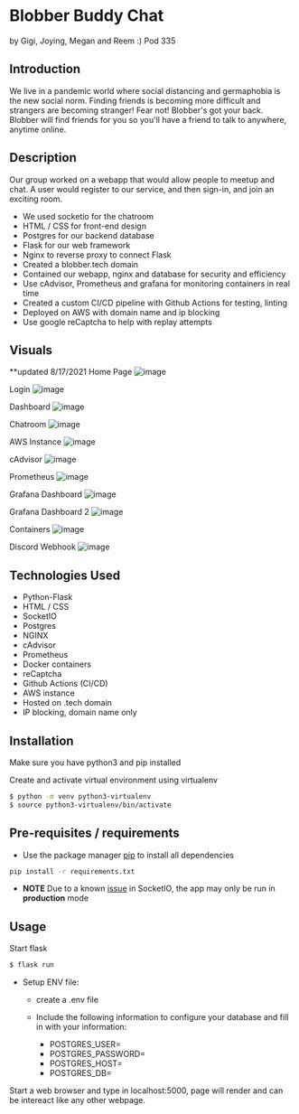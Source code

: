 
# Blobber Buddy Chat

by Gigi, Joying, Megan and Reem :)
Pod 335

## Introduction

We live in a pandemic world where social distancing and germaphobia is the new social norm. 
Finding friends is becoming more difficult and strangers are becoming stranger! Fear not! Blobber's got your
back. Blobber will find friends for you so you'll have a friend to talk to anywhere, anytime online.

## Description

Our group worked on a webapp that would allow people to meetup and chat. A user 
would register to our service, and then sign-in, and join an exciting room. 

 - We used socketio for the chatroom
 - HTML / CSS for front-end design
 - Postgres for our backend database
 - Flask for our web framework
 - Nginx to reverse proxy to connect Flask
 - Created a blobber.tech domain
 - Contained our webapp, nginx and database for security and efficiency 
 - Use cAdvisor, Prometheus and grafana for monitoring containers in real time
 - Created a custom CI/CD pipeline with Github Actions for testing, linting
 - Deployed on AWS with domain name and ip blocking
 - Use google reCaptcha to help with replay attempts

## Visuals 
**updated 8/17/2021
Home Page
![image](https://user-images.githubusercontent.com/51943194/129788201-1c9a24f1-0858-41b9-90f2-3e756d9742a4.png)

Login
![image](https://user-images.githubusercontent.com/51943194/129788442-ed820c5a-6b32-4534-8303-1caa0fa3c3fc.png)

Dashboard
![image](https://user-images.githubusercontent.com/51943194/130191874-1df00dac-3d96-4c46-8b3d-c671d891fd21.png)

Chatroom
![image](https://user-images.githubusercontent.com/51943194/130191949-d2607105-4fb7-4ec1-a870-1e22b7c974bd.png)

AWS Instance
![image](https://user-images.githubusercontent.com/51943194/129834519-62245360-8a78-41d4-ab93-f157b526c64a.png)

cAdvisor
![image](https://user-images.githubusercontent.com/51943194/129844313-bb41c80f-efe4-40aa-9d65-96e25883c0e8.png)

Prometheus
![image](https://user-images.githubusercontent.com/51943194/129845143-29dfd02d-ab18-4919-a76d-98f7bb9f7bb8.png)

Grafana Dashboard
![image](https://user-images.githubusercontent.com/51943194/130197840-aef1d1a3-7a4d-4646-ad5e-f7e9ea91694f.png)

Grafana Dashboard 2
![image](https://user-images.githubusercontent.com/51943194/130197947-33246c0d-9728-4969-b621-95129d360caa.png)

Containers
![image](https://user-images.githubusercontent.com/51943194/130271390-65ecb374-384c-4409-a9f0-9f442e83eb32.png)

Discord Webhook
![image](https://user-images.githubusercontent.com/51943194/130304013-a84b42fc-8934-47c3-964a-2795fe9bcf0c.png)




## Technologies Used

- Python-Flask
- HTML / CSS
- SocketIO
- Postgres
- NGINX
- cAdvisor
- Prometheus
- Docker containers
- reCaptcha
- Github Actions (CI/CD)
- AWS instance
- Hosted on .tech domain
- IP blocking, domain name only


## Installation

Make sure you have python3 and pip installed

Create and activate virtual environment using virtualenv

```bash
$ python -m venv python3-virtualenv
$ source python3-virtualenv/bin/activate
```

## Pre-requisites / requirements

- Use the package manager [pip](https://pip.pypa.io/en/stable/) to install all dependencies

```bash
pip install -r requirements.txt

```

- **NOTE** Due to a known [issue](https://github.com/miguelgrinberg/Flask-SocketIO/issues/801) in SocketIO, the app may only be run in **production** mode


## Usage

Start flask

```bash
$ flask run

```

- Setup ENV file: 
  - create a .env file 
  - Include the following information to configure your database and fill in with your information:

    - POSTGRES_USER=
    - POSTGRES_PASSWORD=
    - POSTGRES_HOST=
    - POSTGRES_DB=
  
Start a web browser and type in localhost:5000, page will render and can be intereact like any other webpage.

